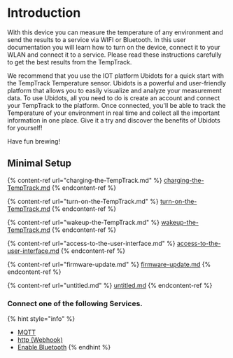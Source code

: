 # Introduction



With this device you can measure the temperature of any environment and send the results to a service via WIFI or Bluetooth. In this user documentation you will learn how to turn on the device, connect it to your WLAN and connect it to a service. Please read these instructions carefully to get the best results from the TempTrack.

We recommend that you use the IOT platform Ubidots for a quick start with the TempTrack Temperature sensor. Ubidots is a powerful and user-friendly platform that allows you to easily visualize and analyze your measurement data. To use Ubidots, all you need to do is create an account and connect your TempTrack to the platform. Once connected, you'll be able to track the Temperature of your environment in real time and collect all the important information in one place. Give it a try and discover the benefits of Ubidots for yourself!

Have fun brewing!

## Minimal Setup

{% content-ref url="charging-the-TempTrack.md" %}
[charging-the-TempTrack.md](charging-the-TempTrack.md)
{% endcontent-ref %}

{% content-ref url="turn-on-the-TempTrack.md" %}
[turn-on-the-TempTrack.md](turn-on-the-TempTrack.md)
{% endcontent-ref %}

{% content-ref url="wakeup-the-TempTrack.md" %}
[wakeup-the-TempTrack.md](wakeup-the-TempTrack.md)
{% endcontent-ref %}

{% content-ref url="access-to-the-user-interface.md" %}
[access-to-the-user-interface.md](access-to-the-user-interface.md)
{% endcontent-ref %}

{% content-ref url="firmware-update.md" %}
[firmware-update.md](firmware-update.md)
{% endcontent-ref %}

{% content-ref url="untitled.md" %}
[untitled.md](untitled.md)
{% endcontent-ref %}

### Connect one of the following Services.

{% hint style="info" %}
* [MQTT](connect\_to\_mqtt.md)
* [http (Webhook)](connect\_to\_http.md)
* [Enable Bluetooth](connect\_to\_bluetooth.md)
{% endhint %}
